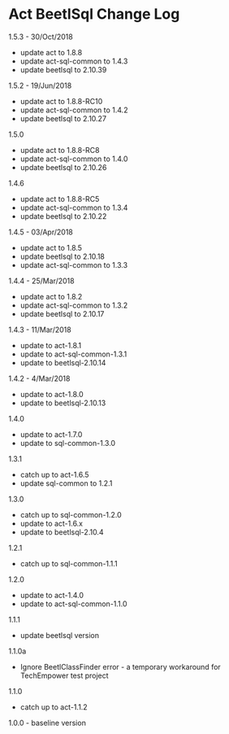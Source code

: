 # Act BeetlSql Change Log

1.5.3 - 30/Oct/2018
* update act to 1.8.8
* update act-sql-common to 1.4.3
* update beetlsql to 2.10.39

1.5.2 - 19/Jun/2018
* update act to 1.8.8-RC10
* update act-sql-common to 1.4.2
* update beetlsql to 2.10.27

1.5.0
* update act to 1.8.8-RC8
* update act-sql-common to 1.4.0
* update beetlsql to 2.10.26

1.4.6
* update act to 1.8.8-RC5
* update act-sql-common to 1.3.4
* update beetlsql to 2.10.22

1.4.5 - 03/Apr/2018
* update act to 1.8.5
* update beetlsql to 2.10.18
* update act-sql-common to 1.3.3

1.4.4 - 25/Mar/2018
* update act to 1.8.2
* update act-sql-common to 1.3.2
* update beetlsql to 2.10.17

1.4.3 - 11/Mar/2018
* update to act-1.8.1
* update to act-sql-common-1.3.1
* update to beetlsql-2.10.14

1.4.2 - 4/Mar/2018
* update to act-1.8.0
* update to beetlsql-2.10.13

1.4.0
* update to act-1.7.0
* update to sql-common-1.3.0

1.3.1
* catch up to act-1.6.5
* update sql-common to 1.2.1

1.3.0
* catch up to sql-common-1.2.0
* update to act-1.6.x
* update to beetlsql-2.10.4

1.2.1
* catch up to sql-common-1.1.1

1.2.0
* update to act-1.4.0
* update to act-sql-common-1.1.0

1.1.1
* update beetlsql version

1.1.0a
* Ignore BeetlClassFinder error - a temporary workaround for TechEmpower test project

1.1.0
* catch up to act-1.1.2

1.0.0 - baseline version
